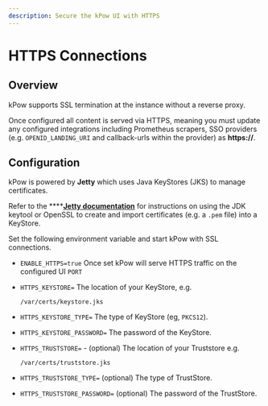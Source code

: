 ```yaml
---
description: Secure the kPow UI with HTTPS
---
```


# HTTPS Connections

## Overview

kPow supports SSL termination at the instance without a reverse proxy.

Once configured all content is served via HTTPS, meaning you must update any configured integrations including Prometheus scrapers, SSO providers \(e.g. `OPENID_LANDING_URI` and callback-urls within the provider\) as **https://**.

## Configuration

kPow is powered by **Jetty** which uses Java KeyStores \(JKS\) to manage certificates.

Refer to the ****[**Jetty documentation**](https://www.eclipse.org/jetty/documentation/current/configuring-ssl.html#understanding-certificates-and-keys) for instructions on using the JDK keytool or OpenSSL to create and import certificates \(e.g. a `.pem` file\) into a KeyStore.

Set the following environment variable and start kPow with SSL connections.

* `ENABLE_HTTPS=true` Once set kPow will serve HTTPS traffic on the configured UI `PORT`
* `HTTPS_KEYSTORE=` The location of your KeyStore, e.g.

  ```text
  /var/certs/keystore.jks
  ```

* `HTTPS_KEYSTORE_TYPE=` The type of KeyStore \(eg, `PKCS12`\).
* `HTTPS_KEYSTORE_PASSWORD=` The password of the KeyStore.
* `HTTPS_TRUSTSTORE=` - \(optional\) The location of your Truststore e.g.

  ```text
  /var/certs/truststore.jks
  ```

* `HTTPS_TRUSTSTORE_TYPE=` \(optional\) The type of TrustStore.
* `HTTPS_TRUSTSTORE_PASSWORD=` \(optional\) The password of the TrustStore.

